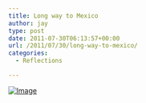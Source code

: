 ```yaml
---
title: Long way to Mexico
author: jay
type: post
date: 2011-07-30T06:13:57+00:00
url: /2011/07/30/long-way-to-mexico/
categories:
  - Reflections

---
```

[![Image][1]][2]

 [1]: http://sysadminrambles.files.wordpress.com/2011/07/image-scaled1000.jpg?w=300
 [2]: http://sysadminrambles.files.wordpress.com/2011/07/image-scaled1000.jpg